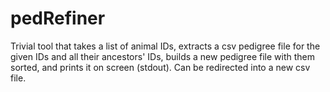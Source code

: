 # pedRefiner
Trivial tool that takes a list of animal IDs, extracts a csv pedigree file for the given IDs and all their ancestors' IDs, builds a new pedigree file with them sorted, and prints it on screen (stdout). Can be redirected into a new csv file.
